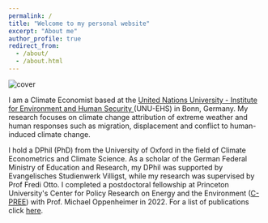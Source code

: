 ```yaml
---
permalink: /
title: "Welcome to my personal website"
excerpt: "About me"
author_profile: true
redirect_from: 
  - /about/
  - /about.html
---
```



![cover](https://pbs.twimg.com/profile_banners/41559643/1640879999/1500x500)

I am a Climate Economist based at the <a href='https://ehs.unu.edu/' target="_blank">United Nations University - Institute for Environment and Human Security </a> (UNU-EHS) in Bonn, Germany.  My research focuses on climate change attribution of extreme weather and human responses such as migration, displacement and conflict to human-induced climate change.

I hold a DPhil (PhD) from the University of Oxford in the field of Climate Econometrics and Climate Science.  As a scholar of the German Federal Ministry of Education and Research, my DPhil was supported by Evangelisches Studienwerk Villigst, while my research was supervised by Prof Fredi Otto.  I completed a postdoctoral fellowship at Princeton University's Center for Policy Research on Energy and the Environment (<a href='https://cpree.princeton.edu/people/lisa-thalheimer' target="_blank">C-PREE</a>) with Prof. Michael Oppenheimer in 2022.  For a list of publications click <a href='https://lisathalheimer.github.io/publications/' target="_blank">here</a>.
